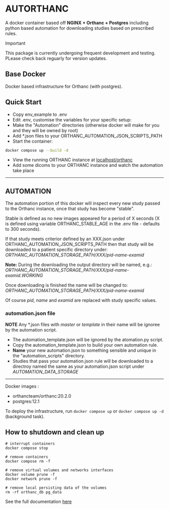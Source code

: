 # AUTORTHANC

A docker container based off **NGINX + Orthanc + Postgres** including python based automation for downloading studies based on prescribed rules. 

> [!IMPORTANT]  
> This package is currently undergoing frequent development and testing. PLease check back reguarly for version updates.

## Base Docker

Docker based infrastructure for Orthanc (with postgres). 

## Quick Start

- Copy env_example to .env
- Edit .env, customise the variables for your specific setup:
- Make the "Automation" directories (otherwise docker will make for you and they will be owned by root)
- Add *.json files to your ORTHANC_AUTOMATION_JSON_SCRIPTS_PATH 
- Start the container: 
```bash
docker compose up --build -d
```
- View the running ORTHANC instance at [localhost/orthanc](http://localhost/orthanc)
- Add some dicoms to your ORTHANC instance and watch the automation take place

----- 


## AUTOMATION

The automation portion of this docker will inspect every new study passed to the Orthanc instance, once that study has become "stable". 

Stable is defined as no new images appeared for a period of X seconds (X is defined using variable ORTHANC_STABLE_AGE in the .env file - defaults to 300 seconds). 

If that study meets criterior defined by an XXX.json under ORTHANC_AUTOMATION_JSON_SCRIPTS_PATH then that study will be downloaded to a patient specific directory under: *ORTHANC_AUTOMATION_STORAGE_PATH/XXX/pid-name-examid*

**Note:** During the downloading the output directory will be named, e.g.: 
*ORTHANC_AUTOMATION_STORAGE_PATH/XXX/pid-name-examid.WORKING*

Once downloading is finished the name will be changed to:
*ORTHANC_AUTOMATION_STORAGE_PATH/XXX/pid-name-examid*

Of course *pid*, *name* and *examid* are replaced with study specific values.  

### automation.json file

**NOTE** Any *.json files with *master* or *template* in their name will be ignoree by the automation script. 

- The automation_template.json will be ignored by the atomation.py script. 
- Copy the automation_template.json to build your own automation rule.
- **Name** your new automation.json to something sensible and unique in the "automation_scripts" directory.
- Studies that pass your automation.json rule will be downloaded to a directroy named the same as your automation.json script under *AUTOMATION_DATA_STORAGE*



--------------------

Docker images :
- orthancteam/orthanc:20.2.0
- postgres:12.1

To deploy the infrastructure, run `docker compose up` or `docker compose up -d` (background task).


## How to shutdown and clean up

```
# interrupt containers
docker compose stop 

# remove containers
docker compose rm -f

# remove virtual volumes and networks interfaces
docker volume prune -f
docker network prune -f

# remove local persisting data of the volumes
rm -rf orthanc_db pg_data
```

See the full documentation [here](https://fraser29.github.io/autorthanc/)